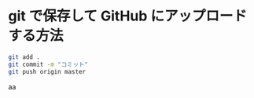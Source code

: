 # git で保存して GitHub にアップロードする方法

```bash
git add .
git commit -m "コミット"
git push origin master
```

aa
